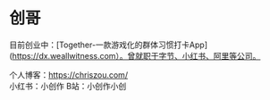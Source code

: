 # 创哥
目前创业中：[Together-一款游戏化的群体习惯打卡App](https://dx.weallwitness.com）。曾就职于字节、小红书、阿里等公司。  

个人博客：https://chriszou.com/  
小红书：小创作
B站：小创作小创
